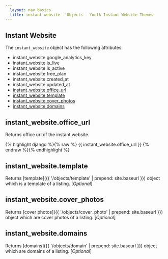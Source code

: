 ```yaml
---
  layout: nav_basics
  title: instant website - Objects - Yoolk Instant Website Themes
---
```


<h2 class="section-title">Instant Website</h2>

The <code>instant_website</code> object has the following attributes:

<div class="panel">
  <div class="panel-body">
    <ul>
      <li>
        instant_website.google_analytics_key
      </li>
      <li>
        instant_website.is_live
      </li>
      <li>
        instant_website.is_active
      </li>
      <li>
        instant_website.free_plan
      </li>
      <li>
        instant_website.created_at
      </li>
      <li>
        instant_website.updated_at
      </li>
      <li>
        <a href="#office_url">instant_website.office_url</a>
      </li>
      <li>
        <a href="#template">instant_website.template</a>
      </li>
      <li>
        <a href="#cover_photos">instant_website.cover_photos</a>
      </li>
      <li>
        <a href="#domains">instant_website.domains</a>
      </li>
    </ul>
  </div>
</div>

<h2 class="tags" id="office_url">instant_website.office_url</h2>

Returns office url of the instant website.

<div class="panel">
  <div class="panel-body">
{% highlight django %}{% raw %}
{{ instant_website.office_url }}
{% endraw %}{% endhighlight %}
  </div>
</div>

<h2 class="tags" id="template">instant_website.template</h2>

Returns [template]({{ '/objects/template' | prepend: site.baseurl }}) object which is a template of a listing. [*Optional*]

<h2 class="tags" id="cover_photos">instant_website.cover_photos</h2>

Returns [cover photos]({{ '/objects/cover_photo' | prepend: site.baseurl }}) object which are cover photos of a listing. [*Optional*]

<h2 class="tags" id="domains">instant_website.domains</h2>

Returns [domains]({{ '/objects/domain' | prepend: site.baseurl }}) object which are domains of a listing. [*Optional*]